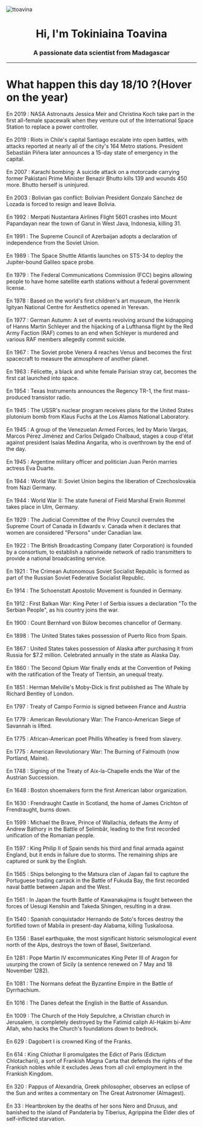 
<p align="left"> <img src="https://komarev.com/ghpvc/?username=ttoavina&label=Profile%20views&color=0e75b6&style=flat" alt="ttoavina" /> </p>
<h1 align="center">Hi, I'm Tokiniaina Toavina</h1>
<h3 align="center">A passionate data scientist from Madagascar</h3>
    
<hr/>
<h1> What happen this day 18/10 ?(Hover on the year)</h1>

En 2019 : NASA Astronauts Jessica Meir and Christina Koch take part in the first all-female spacewalk when they venture out of the International Space Station to replace a power controller.
<br/><br/>
En 2019 : Riots in Chile's capital Santiago escalate into open battles, with attacks reported at nearly all of the city's 164 Metro stations. President Sebastián Piñera later announces a 15-day state of emergency in the capital.
<br/><br/>
En 2007 : Karachi bombing: A suicide attack on a motorcade carrying former Pakistani Prime Minister Benazir Bhutto kills 139 and wounds 450 more. Bhutto herself is uninjured.
<br/><br/>
En 2003 : Bolivian gas conflict: Bolivian President Gonzalo Sánchez de Lozada is forced to resign and leave Bolivia.
<br/><br/>
En 1992 : Merpati Nustantara Airlines Flight 5601 crashes into Mount Papandayan near the town of Garut in West Java, Indonesia, killing 31.
<br/><br/>
En 1991 : The Supreme Council of Azerbaijan adopts a declaration of independence from the Soviet Union.
<br/><br/>
En 1989 : The Space Shuttle Atlantis launches on STS-34 to deploy the Jupiter-bound Galileo space probe.
<br/><br/>
En 1979 : The Federal Communications Commission (FCC) begins allowing people to have home satellite earth stations without a federal government license.
<br/><br/>
En 1978 : Based on the world's first children's art museum, the Henrik Igityan National Centre for Aesthetics opened in Yerevan.
<br/><br/>
En 1977 : German Autumn: A set of events revolving around the kidnapping of Hanns Martin Schleyer and the hijacking of a Lufthansa flight by the Red Army Faction (RAF) comes to an end when Schleyer is murdered and various RAF members allegedly commit suicide.
<br/><br/>
En 1967 : The Soviet probe Venera 4 reaches Venus and becomes the first spacecraft to measure the atmosphere of another planet.
<br/><br/>
En 1963 : Félicette, a black and white female Parisian stray cat, becomes the first cat launched into space.
<br/><br/>
En 1954 : Texas Instruments announces the Regency TR-1, the first mass-produced transistor radio.
<br/><br/>
En 1945 : The USSR's nuclear program receives plans for the United States plutonium bomb from Klaus Fuchs at the Los Alamos National Laboratory.
<br/><br/>
En 1945 : A group of the Venezuelan Armed Forces, led by Mario Vargas, Marcos Pérez Jiménez and Carlos Delgado Chalbaud, stages a coup d'état against president Isaías Medina Angarita, who is overthrown by the end of the day.
<br/><br/>
En 1945 : Argentine military officer and politician Juan Perón marries actress Eva Duarte.
<br/><br/>
En 1944 : World War II: Soviet Union begins the liberation of Czechoslovakia from Nazi Germany.
<br/><br/>
En 1944 : World War II: The state funeral of Field Marshal Erwin Rommel takes place in Ulm, Germany.
<br/><br/>
En 1929 : The Judicial Committee of the Privy Council overrules the Supreme Court of Canada in Edwards v. Canada when it declares that women are considered "Persons" under Canadian law.
<br/><br/>
En 1922 : The British Broadcasting Company (later Corporation)  is founded by a consortium, to establish a nationwide network of radio transmitters to provide a national broadcasting service.
<br/><br/>
En 1921 : The Crimean Autonomous Soviet Socialist Republic is formed as part of the Russian Soviet Federative Socialist Republic.
<br/><br/>
En 1914 : The Schoenstatt Apostolic Movement is founded in Germany.
<br/><br/>
En 1912 : First Balkan War: King Peter I of Serbia issues a declaration "To the Serbian People", as his country joins the war.
<br/><br/>
En 1900 : Count Bernhard von Bülow becomes chancellor of Germany.
<br/><br/>
En 1898 : The United States takes possession of Puerto Rico from Spain.
<br/><br/>
En 1867 : United States takes possession of Alaska after purchasing it from Russia for $7.2 million. Celebrated annually in the state as Alaska Day.
<br/><br/>
En 1860 : The Second Opium War finally ends at the Convention of Peking with the ratification of the Treaty of Tientsin, an unequal treaty.
<br/><br/>
En 1851 : Herman Melville's Moby-Dick is first published as The Whale by Richard Bentley of London.
<br/><br/>
En 1797 : Treaty of Campo Formio is signed between France and Austria
<br/><br/>
En 1779 : American Revolutionary War: The Franco-American Siege of Savannah is lifted.
<br/><br/>
En 1775 : African-American poet Phillis Wheatley is freed from slavery.
<br/><br/>
En 1775 : American Revolutionary War: The Burning of Falmouth (now Portland, Maine).
<br/><br/>
En 1748 : Signing of the Treaty of Aix-la-Chapelle ends the War of the Austrian Succession.
<br/><br/>
En 1648 : Boston shoemakers form the first American labor organization.
<br/><br/>
En 1630 : Frendraught Castle in Scotland, the home of James Crichton of Frendraught, burns down.
<br/><br/>
En 1599 : Michael the Brave, Prince of Wallachia, defeats the Army of Andrew Báthory in the Battle of Șelimbăr, leading to the first recorded unification of the Romanian people.
<br/><br/>
En 1597 : King Philip II of Spain sends his third and final armada against England, but it ends in failure due to storms. The remaining ships are captured or sunk by the English.
<br/><br/>
En 1565 : Ships belonging to the Matsura clan of Japan fail to capture the Portuguese trading carrack in the Battle of Fukuda Bay, the first recorded naval battle between Japan and the West.
<br/><br/>
En 1561 : In Japan the fourth Battle of Kawanakajima is fought between the forces of Uesugi Kenshin and Takeda Shingen, resulting in a draw.
<br/><br/>
En 1540 : Spanish conquistador Hernando de Soto's forces destroy the fortified town of Mabila in present-day Alabama, killing Tuskaloosa.
<br/><br/>
En 1356 : Basel earthquake, the most significant historic seismological event north of the Alps, destroys the town of Basel, Switzerland.
<br/><br/>
En 1281 : Pope Martin IV excommunicates King Peter III of Aragon for usurping the crown of Sicily (a sentence renewed on 7 May and 18 November 1282).
<br/><br/>
En 1081 : The Normans defeat the Byzantine Empire in the Battle of Dyrrhachium.
<br/><br/>
En 1016 : The Danes defeat the English in the Battle of Assandun.
<br/><br/>
En 1009 : The Church of the Holy Sepulchre, a Christian church in Jerusalem, is completely destroyed by the Fatimid caliph Al-Hakim bi-Amr Allah, who hacks the Church's foundations down to bedrock.
<br/><br/>
En 629 : Dagobert I is crowned King of the Franks.
<br/><br/>
En 614 : King Chlothar II promulgates the Edict of Paris (Edictum Chlotacharii), a sort of Frankish Magna Carta that defends the rights of the Frankish nobles while it excludes Jews from all civil employment in the Frankish Kingdom.
<br/><br/>
En 320 : Pappus of Alexandria, Greek philosopher, observes an eclipse of the Sun and writes a commentary on The Great Astronomer (Almagest).
<br/><br/>
En 33 : Heartbroken by the deaths of her sons Nero and Drusus, and banished to the island of Pandateria by Tiberius, Agrippina the Elder dies of self-inflicted starvation.
<br/><br/>
